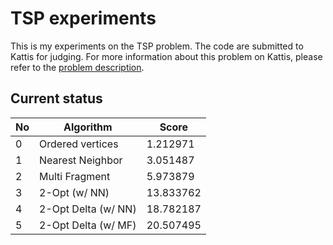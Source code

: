 # TSP experiments

This is my experiments on the TSP problem. The code are submitted to Kattis for judging. For more information
about this problem on Kattis, please refer to the [problem description](https://open.kattis.com/problems/tsp).

## Current status

| No  | Algorithm           | Score      |
| --- | ------------------  | ---------- |
| 0   | Ordered vertices    | 1.212971   |
| 1   | Nearest Neighbor    | 3.051487   |
| 2   | Multi Fragment      | 5.973879   |
| 3   | 2-Opt (w/ NN)       | 13.833762  |
| 4   | 2-Opt Delta (w/ NN) | 18.782187  |
| 5   | 2-Opt Delta (w/ MF) | 20.507495  |
